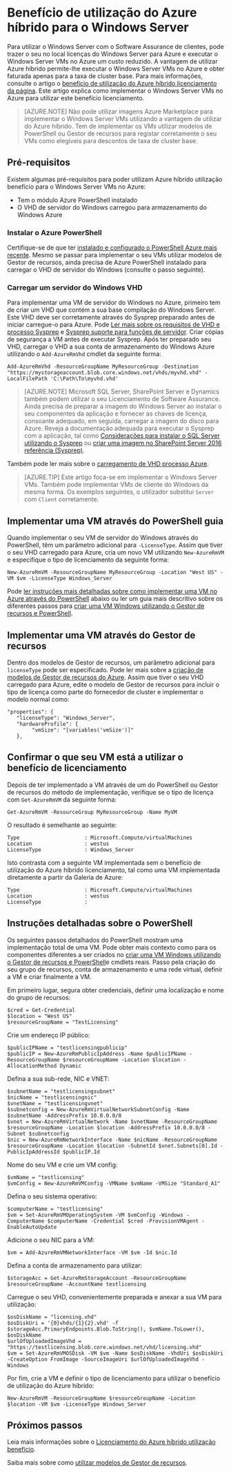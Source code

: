 <properties
   pageTitle="Benefícios de utilizar híbrido Azure janela servidor de | Microsoft Azure"
   description="Saiba como maximizar os benefícios da sua Windows Server Software Assurance para trazer licenças no local para Azure"
   services="virtual-machines-windows"
   documentationCenter=""
   authors="iainfoulds"
   manager="timlt"
   editor=""/>

<tags
   ms.service="virtual-machines-windows"
   ms.devlang="na"
   ms.topic="article"
   ms.tgt_pltfrm="vm-windows"
   ms.workload="infrastructure-services"
   ms.date="07/13/2016"
   ms.author="georgem"/>

# <a name="azure-hybrid-use-benefit-for-windows-server"></a>Benefício de utilização do Azure híbrido para o Windows Server

Para utilizar o Windows Server com o Software Assurance de clientes, pode trazer o seu no local licenças do Windows Server para Azure e executar o Windows Server VMs no Azure um custo reduzido. A vantagem de utilizar Azure híbrido permite-lhe executar o Windows Server VMs no Azure e obter faturada apenas para a taxa de cluster base. Para mais informações, consulte o artigo o [benefício de utilização do Azure híbrido licenciamento da página](https://azure.microsoft.com/pricing/hybrid-use-benefit/). Este artigo explica como implementar o Windows Server VMs no Azure para utilizar este benefício licenciamento.

> [AZURE.NOTE] Não pode utilizar imagens Azure Marketplace para implementar o Windows Server VMs utilizando a vantagem de utilizar do Azure híbrido. Tem de implementar os VMs utilizar modelos de PowerShell ou Gestor de recursos para registar corretamente o seu VMs como elegíveis para descontos de taxa de cluster base.

## <a name="pre-requisites"></a>Pré-requisitos
Existem algumas pré-requisitos para poder utilizam Azure híbrido utilização benefício para o Windows Server VMs no Azure:

- Tem o módulo Azure PowerShell instalado
- O VHD de servidor do Windows carregou para armazenamento do Windows Azure

### <a name="install-azure-powershell"></a>Instalar o Azure PowerShell
Certifique-se de que ter [instalado e configurado o PowerShell Azure mais recente](../powershell-install-configure.md). Mesmo se passar para implementar o seu VMs utilizar modelos de Gestor de recursos, ainda precisa de Azure PowerShell instalado para carregar o VHD de servidor do Windows (consulte o passo seguinte).

### <a name="upload-a-windows-server-vhd"></a>Carregar um servidor do Windows VHD

Para implementar uma VM de servidor do Windows no Azure, primeiro tem de criar um VHD que contém a sua base compilação do Windows Server. Este VHD deve ser corretamente através do Sysprep preparado antes de iniciar carregue-o para Azure. Pode [Ler mais sobre os requisitos de VHD e processo Sysprep](./virtual-machines-windows-upload-image.md) e [Sysprep suporte para funções de servidor](https://msdn.microsoft.com/windows/hardware/commercialize/manufacture/desktop/sysprep-support-for-server-roles). Criar cópias de segurança a VM antes de executar Sysprep. Após ter preparado seu VHD, carregar o VHD a sua conta de armazenamento do Windows Azure utilizando o `Add-AzureRmVhd` cmdlet da seguinte forma:

```
Add-AzureRmVhd -ResourceGroupName MyResourceGroup -Destination "https://mystorageaccount.blob.core.windows.net/vhds/myvhd.vhd" -LocalFilePath 'C:\Path\To\myvhd.vhd'
```

> [AZURE.NOTE] Microsoft SQL Server, SharePoint Server e Dynamics também podem utilizar o seu Licenciamento de Software Assurance. Ainda precisa de preparar a imagem do Windows Server ao instalar o seu componentes da aplicação e fornecer as chaves de licença, consoante adequado, em seguida, carregar a imagem do disco para Azure. Reveja a documentação adequada para executar o Sysprep com a aplicação, tal como [Considerações para instalar o SQL Server utilizando o Sysprep](https://msdn.microsoft.com/library/ee210754.aspx) ou [criar uma imagem no SharePoint Server 2016 referência (Sysprep)](http://social.technet.microsoft.com/wiki/contents/articles/33789.build-a-sharepoint-server-2016-reference-image-sysprep.aspx).

Também pode ler mais sobre o [carregamento de VHD processo Azure](./virtual-machines-windows-upload-image.md#upload-the-vm-image-to-your-storage-account).

> [AZURE.TIP] Este artigo foca-se em implementar o Windows Server VMs. Também pode implementar VMs de cliente do Windows da mesma forma. Os exemplos seguintes, o utilizador substitui `Server` com `Client` corretamente.

## <a name="deploy-a-vm-via-powershell-quick-start"></a>Implementar uma VM através do PowerShell guia
Quando implementar o seu VM de servidor do Windows através do PowerShell, têm um parâmetro adicional para `-LicenseType`. Assim que tiver o seu VHD carregado para Azure, cria um novo VM utilizando `New-AzureRmVM` e especifique o tipo de licenciamento da seguinte forma:

```
New-AzureRmVM -ResourceGroupName MyResourceGroup -Location "West US" -VM $vm -LicenseType Windows_Server
```

Pode [ler instruções mais detalhadas sobre como implementar uma VM no Azure através do PowerShell](./virtual-machines-windows-hybrid-use-benefit-licensing.md#deploy-windows-server-vm-via-powershell-detailed-walkthrough) abaixo ou ler um guia mais descritivo sobre os diferentes passos para [criar uma VM Windows utilizando o Gestor de recursos e PowerShell](./virtual-machines-windows-ps-create.md).

## <a name="deploy-a-vm-via-resource-manager"></a>Implementar uma VM através do Gestor de recursos
Dentro dos modelos de Gestor de recursos, um parâmetro adicional para `licenseType` pode ser especificado. Pode ler mais sobre a [criação de modelos de Gestor de recursos do Azure](../resource-group-authoring-templates.md). Assim que tiver o seu VHD carregado para Azure, edite o modelo de Gestor de recursos para incluir o tipo de licença como parte do fornecedor de cluster e implementar o modelo normal como:

```
"properties": {  
   "licenseType": "Windows_Server",
   "hardwareProfile": {
        "vmSize": "[variables('vmSize')]"
   },
```
 
## <a name="verify-your-vm-is-utilizing-the-licensing-benefit"></a>Confirmar o que seu VM está a utilizar o benefício de licenciamento
Depois de ter implementado a VM através de um do PowerShell ou Gestor de recursos do método de implementação, verifique se o tipo de licença com `Get-AzureRmVM` da seguinte forma:
 
```
Get-AzureRmVM -ResourceGroup MyResourceGroup -Name MyVM
```

O resultado é semelhante ao seguinte:

```
Type                     : Microsoft.Compute/virtualMachines
Location                 : westus
LicenseType              : Windows_Server
```

Isto contrasta com a seguinte VM implementada sem o benefício de utilização do Azure híbrido licenciamento, tal como uma VM implementada diretamente a partir da Galeria de Azure:

```
Type                     : Microsoft.Compute/virtualMachines
Location                 : westus
LicenseType              : 
```
 
## <a name="detailed-powershell-walkthrough"></a>Instruções detalhadas sobre o PowerShell

Os seguintes passos detalhados do PowerShell mostram uma implementação total de uma VM. Pode obter mais contexto como para os componentes diferentes a ser criados no [criar uma VM Windows utilizando o Gestor de recursos e PowerShell](./virtual-machines-windows-ps-create.md)e cmdlets reais. Passo pela criação do seu grupo de recursos, conta de armazenamento e uma rede virtual, definir a VM e criar finalmente a VM.
 
Em primeiro lugar, segura obter credenciais, definir uma localização e nome do grupo de recursos:

```
$cred = Get-Credential
$location = "West US"
$resourceGroupName = "TestLicensing"
```

Crie um endereço IP público:

```
$publicIPName = "testlicensingpublicip"
$publicIP = New-AzureRmPublicIpAddress -Name $publicIPName -ResourceGroupName $resourceGroupName -Location $location -AllocationMethod Dynamic
```

Defina a sua sub-rede, NIC e VNET:

```
$subnetName = "testlicensingsubnet"
$nicName = "testlicensingnic"
$vnetName = "testlicensingvnet"
$subnetconfig = New-AzureRmVirtualNetworkSubnetConfig -Name $subnetName -AddressPrefix 10.0.0.0/8
$vnet = New-AzureRmVirtualNetwork -Name $vnetName -ResourceGroupName $resourceGroupName -Location $location -AddressPrefix 10.0.0.0/8 -Subnet $subnetconfig
$nic = New-AzureRmNetworkInterface -Name $nicName -ResourceGroupName $resourceGroupName -Location $location -SubnetId $vnet.Subnets[0].Id -PublicIpAddressId $publicIP.Id
```

Nome do seu VM e crie um VM config:

```
$vmName = "testlicensing"
$vmConfig = New-AzureRmVMConfig -VMName $vmName -VMSize "Standard_A1"
```

Defina o seu sistema operativo:

```
$computerName = "testlicensing"
$vm = Set-AzureRmVMOperatingSystem -VM $vmConfig -Windows -ComputerName $computerName -Credential $cred -ProvisionVMAgent -EnableAutoUpdate
```

Adicione o seu NIC para a VM:

```
$vm = Add-AzureRmVMNetworkInterface -VM $vm -Id $nic.Id
```

Defina a conta de armazenamento para utilizar:

```
$storageAcc = Get-AzureRmStorageAccount -ResourceGroupName $resourceGroupName -AccountName testlicensing
```

Carregue o seu VHD, convenientemente preparada e anexar a sua VM para utilização:

```
$osDiskName = "licensing.vhd"
$osDiskUri = '{0}vhds/{1}{2}.vhd' -f $storageAcc.PrimaryEndpoints.Blob.ToString(), $vmName.ToLower(), $osDiskName
$urlOfUploadedImageVhd = "https://testlicensing.blob.core.windows.net/vhd/licensing.vhd"
$vm = Set-AzureRmVMOSDisk -VM $vm -Name $osDiskName -VhdUri $osDiskUri -CreateOption FromImage -SourceImageUri $urlOfUploadedImageVhd -Windows
```

Por fim, crie a VM e definir o tipo de licenciamento para utilizar o benefício de utilização do Azure híbrido:

```
New-AzureRmVM -ResourceGroupName $resourceGroupName -Location $location -VM $vm -LicenseType Windows_Server
```

## <a name="next-steps"></a>Próximos passos

Leia mais informações sobre o [Licenciamento do Azure híbrido utilização benefício](https://azure.microsoft.com/pricing/hybrid-use-benefit/).

Saiba mais sobre como [utilizar modelos de Gestor de recursos](../azure-resource-manager/resource-group-overview.md).

